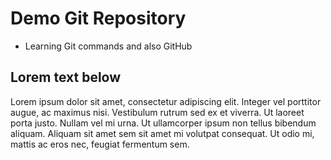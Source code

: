 # Demo Git Repository

- Learning Git commands and also GitHub

## Lorem text below

Lorem ipsum dolor sit amet, consectetur adipiscing elit. Integer vel porttitor augue, ac maximus nisi. Vestibulum rutrum sed ex et viverra. Ut laoreet porta justo. Nullam vel mi urna. Ut ullamcorper ipsum non tellus bibendum aliquam. Aliquam sit amet sem sit amet mi volutpat consequat. Ut odio mi, mattis ac eros nec, feugiat fermentum sem.
